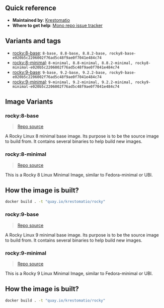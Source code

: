 ## Quick reference
- **Maintained by**:
[Krestomatio](https://github.com/krestomatio)
- **Where to get help**:
[Mono repo issue tracker](https://github.com/krestomatio/container_builder/issues)

## Variants and tags
- [rocky:8-base](#rocky8-base): `8-base, 8.8-base, 8.8.2-base, rocky8-base-e020b5c2206002f76ad5c48f9ae0f7041e484c74`
- [rocky:8-minimal](#rocky8-minimal): `8-minimal, 8.8-minimal, 8.8.2-minimal, rocky8-minimal-e020b5c2206002f76ad5c48f9ae0f7041e484c74`
- [rocky:9-base](#rocky9-base): `9-base, 9.2-base, 9.2.2-base, rocky9-base-e020b5c2206002f76ad5c48f9ae0f7041e484c74`
- [rocky:9-minimal](#rocky9-minimal): `9-minimal, 9.2-minimal, 9.2.2-minimal, rocky9-minimal-e020b5c2206002f76ad5c48f9ae0f7041e484c74`


## Image Variants
### rocky:8-base
> [Repo source](https://github.com/krestomatio/container_builder/tree/master/rocky/rocky8-base)

A Rocky Linux 8 minimal base image. Its purpose is to be the source image to build from. It contains several binaries to help build new images.

### rocky:8-minimal
> [Repo source](https://github.com/krestomatio/container_builder/tree/master/rocky/rocky8-minimal)

This is a Rocky 8 Linux Minimal Image, similar to Fedora-minimal or UBI.

## How the image is built?
```bash
docker build . -t "quay.io/krestomatio/rocky"
```

### rocky:9-base
> [Repo source](https://github.com/krestomatio/container_builder/tree/master/rocky/rocky9-base)

A Rocky Linux 9 minimal base image. Its purpose is to be the source image to build from. It contains several binaries to help build new images.

### rocky:9-minimal
> [Repo source](https://github.com/krestomatio/container_builder/tree/master/rocky/rocky9-minimal)

This is a Rocky 9 Linux Minimal Image, similar to Fedora-minimal or UBI.

## How the image is built?
```bash
docker build . -t "quay.io/krestomatio/rocky"
```

